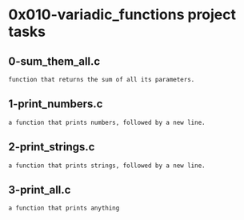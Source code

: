 # 0x010-variadic_functions project tasks

## 0-sum_them_all.c
	function that returns the sum of all its parameters.
## 1-print_numbers.c
	a function that prints numbers, followed by a new line.
## 2-print_strings.c
	a function that prints strings, followed by a new line.
## 3-print_all.c
	a function that prints anything





